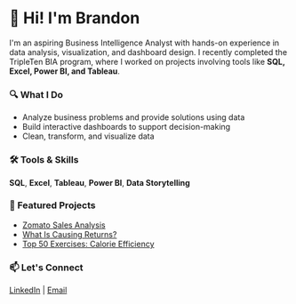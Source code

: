# 👋 Hi! I'm Brandon

I'm an aspiring Business Intelligence Analyst with hands-on experience in data analysis, visualization, and dashboard design. I recently completed the TripleTen BIA program, where I worked on projects involving tools like **SQL, Excel, Power BI, and Tableau**.

### 🔍 What I Do
- Analyze business problems and provide solutions using data 
- Build interactive dashboards to support decision-making  
- Clean, transform, and visualize data 

### 🛠 Tools & Skills
**SQL**, **Excel**, **Tableau**, **Power BI**, **Data Storytelling**

### 📁 Featured Projects
- [Zomato Sales Analysis](https://github.com/LeetleCoder/Data-Projects-TripleTen/tree/main/TripleTen_Final_Project)
- [What Is Causing Returns?](https://github.com/LeetleCoder/Data-Projects-TripleTen/tree/main/TripleTen_Sprint_5_Project)
- [Top 50 Exercises: Calorie Efficiency](https://github.com/LeetleCoder/Data-Projects-TripleTen/tree/main/TripleTen_May_Code_Pudding)

### 📫 Let's Connect
[LinkedIn](https://www.linkedin.com/in/brandon-lopez-2aa334131/) | [Email](mailto:Scottrocks2003@gmail.com)
